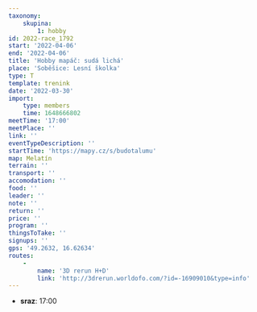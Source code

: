 ```yaml
---
taxonomy:
    skupina:
        1: hobby
id: 2022-race_1792
start: '2022-04-06'
end: '2022-04-06'
title: 'Hobby mapáč: sudá lichá'
place: 'Soběšice: Lesní školka'
type: T
template: trenink
date: '2022-03-30'
import:
    type: members
    time: 1648666802
meetTime: '17:00'
meetPlace: ''
link: ''
eventTypeDescription: ''
startTime: 'https://mapy.cz/s/budotalumu'
map: Melatín
terrain: ''
transport: ''
accomodation: ''
food: ''
leader: ''
note: ''
return: ''
price: ''
program: ''
thingsToTake: ''
signups: ''
gps: '49.2632, 16.62634'
routes:
    -
        name: '3D rerun H+D'
        link: 'http://3drerun.worldofo.com/?id=-16909010&type=info'
---
```


* **sraz**: 17:00
